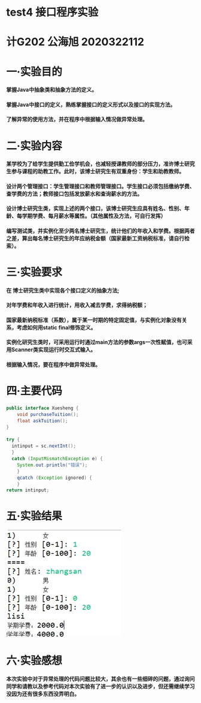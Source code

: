 # test4 接口程序实验
# 计G202 公海旭 2020322112
# 一·实验目的
#### 掌握Java中抽象类和抽象方法的定义。

#### 掌握Java中接口的定义，熟练掌握接口的定义形式以及接口的实现方法。

#### 了解异常的使用方法，并在程序中根据输入情况做异常处理。


# 二·实验内容
#### 某学校为了给学生提供勤工俭学机会，也减轻授课教师的部分压力，准许博士研究生参与课程的助教工作。此时，该博士研究生有双重身份：学生和助教教师。

#### 设计两个管理接口：学生管理接口和教师管理接口。学生接口必须包括缴纳学费、查学费的方法；教师接口包括发放薪水和查询薪水的方法。

#### 设计博士研究生类，实现上述的两个接口，该博士研究生应具有姓名、性别、年龄、每学期学费、每月薪水等属性。（其他属性及方法，可自行发挥）

#### 编写测试类，并实例化至少两名博士研究生，统计他们的年收入和学费。根据两者之差，算出每名博士研究生的年应纳税金额（国家最新工资纳税标准，请自行检索）。

# 三·实验要求
#### 在 博士研究生类中实现各个接口定义的抽象方法;

#### 对年学费和年收入进行统计，用收入减去学费，求得纳税额；

#### 国家最新纳税标准（系数），属于某一时期的特定固定值，与实例化对象没有关系，考虑如何用static  final修饰定义。

#### 实例化研究生类时，可采用运行时通过main方法的参数args一次性赋值，也可采用Scanner类实现运行时交互式输入。

#### 根据输入情况，要在程序中做异常处理。

# 四·主要代码
``` JAVA
public interface Xuesheng {
	void purchaseTuition();
	float askTuition();
}

try {
  intinput = sc.nextInt();
  } 
  catch (InputMismatchException e) {
    System.out.println("错误");
    } 
    qcatch (Exception ignored) {
    }
return intinput;
```

# 五·实验结果

!<img src="结果.JPG">

# 六·实验感想
#### 本次实验中对于异常处理的代码问题比较大，其余也有一些细碎的问题，通过询问同学和请教以及参考代码对本次实验有了进一步的认识以及进步，但还需继续学习没因为还有很多东西没弄明白。
